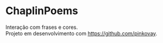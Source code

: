# ChaplinPoems
 Interação com frases e cores.<br>
 Projeto em desenvolvimento com https://github.com/pinkovay.
